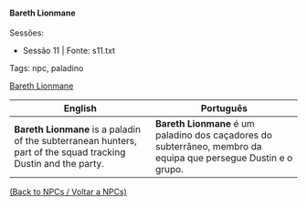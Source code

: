 
#### Bareth Lionmane

Sessões:  
- Sessão 11 | Fonte: s11.txt

Tags: npc, paladino

[Bareth Lionmane](bareth_lionmane.png)

| English | Português |
|---------|-----------|
| **Bareth Lionmane** is a paladin of the subterranean hunters, part of the squad tracking Dustin and the party. | **Bareth Lionmane** é um paladino dos caçadores do subterrâneo, membro da equipa que persegue Dustin e o grupo. |

[(Back to NPCs / Voltar a NPCs)](npcs.md)


